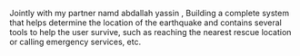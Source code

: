 Jointly with my partner namd abdallah yassin , Building a complete system that helps determine the location of the earthquake and contains several tools to help the user survive, such as reaching the nearest rescue location or calling emergency services, etc.
